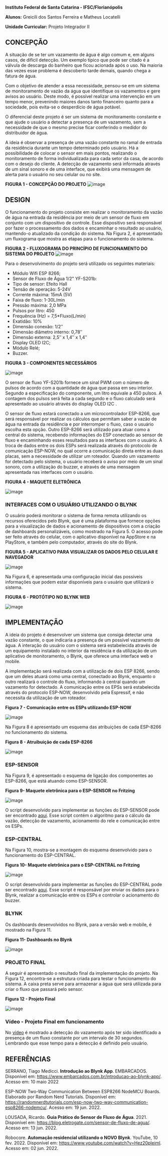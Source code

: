 **Instituto Federal de Santa Catarina - IFSC/Florianópolis**

**Alunos:** Greicili dos Santos Ferreira e Matheus Locatelli

**Unidade Curricular:** Projeto Integrador II

## **CONCEPÇÃO**
A situação de se ter um vazamento de água é algo comum e, em alguns casos, de difícil
detecção. Um exemplo típico que pode ser citado é a válvula de descarga do banheiro que
ficou acionada após o uso. Na maioria das vezes esse problema é descoberto tarde demais,
quando chega a fatura de água.

Com o objetivo de atender a essa necessidade, pensou-se em um sistema de monitoramento
de vazão da água que identifique os vazamentos e gere avisos ao usuário. Deste modo, é
possível realizar uma intervenção em um tempo menor, prevenindo maiores danos tanto
financeiro quanto para a sociedade, pois evita-se o desperdício de água potável.

O diferencial deste projeto é ser um sistema de monitoramento constante e que ajude o
usuário a detectar a presença de um vazamento, sem a necessidade de que o mesmo precise
ficar conferindo o medidor do distribuidor de água.

A ideia é observar a presença de uma vazão constante no ramal de entrada da residência
durante um tempo determinado pelo usuário. Há a possibilidade de colocar o sensor em mais
pontos, realizando o monitoramento de forma individualizada para cada setor da casa, de
acordo com o desejo do cliente. A detecção de vazamento será informada através de um sinal
sonoro e de uma interface, que exibirá uma mensagem de alerta para o usuário no seu celular ou no site.


**FIGURA 1 - CONCEPÇÃO DO PROJETO**
![image](https://github.com/Greicili/PI2-Deteccao_vazamento/assets/81031562/b624517c-89d1-40b9-bcfe-cd24b6570c51)


## **DESIGN**
O funcionamento do projeto consiste em realizar o monitoramento da vazão de água na
entrada da residência por meio de um sensor de fluxo em conjunto com um dispositivo de
controle. Esse dispositivo será responsável por fazer o processamento dos dados e
encaminhar o resultado ao usuário, mantendo-o atualizado da condição do sistema. Na Figura
2, é apresentado um fluxograma que mostra as etapas para o funcionamento do sistema.

**FIGURA 2 - FLUXOGRAMA DO PRINCÍPIO DE FUNCIONAMENTO DO SISTEMA DO PROJETO**
![image](https://github.com/Greicili/PI2-Deteccao_vazamento/assets/81031562/3335e96e-5513-4ed9-986f-73d3f027b40e)

Para o desenvolvimento do projeto será utilizado os seguintes materiais:
* Módulo Wifi ESP 8266;
* Sensor de Fluxo de Água 1/2" YF-S201b:
 * Tipo de sensor: Efeito Hall
 * Tensão de operação: 5-24V
 * Corrente máxima: 15mA (5V)
 * Faixa de fluxo: 1-30L/min
 * Pressão máxima: 2,0 MPa
 * Pulsos por litro: 450
 * Frequência (Hz) = 7,5*Fluxo(L/min)
 * Exatidão: 10%
 * Dimensão conexão: 1/2ʺ
 * Dimensão diâmetro interno: 0,78ʺ
 * Dimensão externa: 2,5ʺ x 1,4ʺ x 1,4ʺ
* Display OLED I2C;
* Módulo Relé;
* Buzzer.

 
**FIGURA 3 - COMPONENTES NECESSÁRIOS**

![image](https://github.com/Greicili/PI2-Deteccao_vazamento/assets/81031562/d0d556ce-439e-4c2e-9e86-01b5f263512e)

O sensor de fluxo YF-S201b fornece um sinal PWM com o número de pulsos de acordo com a
quantidade de água que passa em seu interior. Segundo a especificação do componente, um
litro equivale a 450 pulsos. A contagem dos pulsos será feita a cada segundo e o fluxo
calculado será apresentado ao usuário através do display OLED I2C .

O sensor de fluxo estará conectado a um microcontrolador ESP-8266, que será responsável
por realizar os cálculos que permitam saber a vazão de água na entrada da residência e por
interromper o fluxo, caso o usuário escolha esta opção. Outro ESP-8266 será utilizado para
atuar como a central do sistema, recebendo informações do ESP conectado ao sensor de fluxo
e encaminhando esses resultados para as interfaces com o usuário. A troca de dados entre os
dois ESPs será realizada através do protocolo de comunicação ESP-NOW, no qual ocorre a
comunicação direta entre as duas placas, sem a necessidade de utilizar um roteador. 
Quando um vazamento for detectado pelo sistema, o usuário receberá o aviso por meio de um
sinal sonoro, com a utilização do buzzer, e através de uma mensagem apresentada nas
interfaces com o usuário.

**FIGURA 4 - MAQUETE ELETRÔNICA**

![image](https://github.com/Greicili/PI2-Deteccao_vazamento/assets/81031562/62f21d8c-9526-4456-84ae-2e5e1fdd573d)


### **INTERFACES COM O USUÁRIO UTILIZANDO O BLYNK**
O usuário poderá monitorar o sistema de forma remota utilizando os recursos oferecidos pelo
Blynk, que é uma plataforma que fornece opções para a visualização de dados e acionamento
de dispositivos com a criação de dashboards personalizáveis, como mostrado na Figura 5. O
acesso pode ser feito através do celular, com o aplicativo disponível na AppStore e na PlayStore,
e também pelo computador, através do site do Blynk.

**FIGURA 5 - APLICATIVO PARA VISUALIZAR OS DADOS PELO CELULAR E NAVEGADOR**

![image](https://github.com/Greicili/PI2-Deteccao_vazamento/assets/81031562/4b0fcc6f-e0c1-449b-94f2-09c1b4ac5ccf)

Na Figura 6, é apresentada uma configuração inicial das possíveis informações que podem
estar disponíveis para o usuário que utilizará o sistema.

**FIGURA 6 - PROTÓTIPO NO BLYNK WEB**

![image](https://github.com/Greicili/PI2-Deteccao_vazamento/assets/81031562/63a77dfe-dd00-4186-a4d4-b1c456d9df18)


## **IMPLEMENTAÇÃO**
A ideia do projeto é desenvolver um sistema que consiga detectar uma vazão constante, o que
indicaria a presença de um possível vazamento de água. A interação do usuário com o sistema
será estabelecida através de um equipamento instalado no interior da residência e da
utilização de um aplicativo de monitoramento, o Blynk, que oferece uma interface web e
mobile.

A implementação será realizada com a utilização de dois ESP 8266, sendo que um deles
atuará como uma central, conectado ao Blynk, enquanto o outro realizará o controle do fluxo,
informando à central quando um vazamento for detectado. A comunicação entre os EPSs será
estabelecida através do protocolo ESP-NOW, desenvolvido pela Espressif, e não necessita da
utilização de um roteador.

**Figura 7 - Comunicação entre os ESPs utilizando ESP-NOW**

![image](https://github.com/Greicili/PI2-Deteccao_vazamento/assets/81031562/7fc59aa0-b9fb-498f-a95f-3c0007b9a11c)

Na Figura 8 é apresentado um esquema das atribuições de cada ESP-8266 no
funcionamento do sistema.

**Figura 8 - Atruibuição de cada ESP-8266**

![image](https://github.com/Greicili/PI2-Deteccao_vazamento/assets/81031562/1c007764-f877-49b2-881f-17bbec6d1fe2)


### **ESP-SENSOR**
Na Figura 9, é apresentado o esquema de ligação dos componentes ao ESP-8266, que está
atuando como ESP-SENSOR.

**Figura 9- Maquete eletrônica para o ESP-SENSOR no Fritzing**

![image](https://github.com/Greicili/PI2-Deteccao_vazamento/assets/81031562/6dd95f9f-1756-4782-848d-df7ee7915e2d)

O script desenvolvido para implementar as funções do ESP-SENSOR pode ser encontrado
[aqui](https://github.com/Greicili/PI2-Deteccao_vazamento/blob/main/ESP-SENSOR). Esse script contém o algoritmo para o cálculo da vazão, detecção de vazamento,
acionamento do rele e comunicação entre os ESPs.

### **ESP-CENTRAL**
Na Figura 10, mostra-se a montagem do esquema desenvolvido para o funcionamento do ESP-CENTRAL.

**Figura 10- Maquete eletrônica para o ESP-CENTRAL no Fritzing**

![image](https://github.com/Greicili/PI2-Deteccao_vazamento/assets/81031562/ad308250-5c05-4244-acea-ad1cce406983)

O script desenvolvido para implementar as funções do ESP-CENTRAL pode ser encontrado
[aqui](https://github.com/Greicili/PI2-Deteccao_vazamento/blob/main/ESP-Central). Esse script é responsável por enviar os dados para o Blynk, realizar a comunicação entre
os ESPs e controlar o acionamento do buzzer.


### **BLYNK**
Os dashboards desenvolvidos no Blynk, para a versão web e mobile, é mostrado na Figura 11.

**Figura 11- Dashboards no Blynk**

![image](https://github.com/Greicili/PI2-Deteccao_vazamento/assets/81031562/f0c30ddc-ec04-4ab8-9ac9-9ed52db3a5b4)

### **PROJETO FINAL**
A seguir é apresentado o resultado final da implementação do projeto. Na Figura 12,
encontra-se a estrutura criada para testar o funcionamento do sistema. A caixa preta serve
para armazenar a água que será utilizada para criar o fluxo que passará pelo sensor.

**Figura 12 - Projeto Final**

![image](https://github.com/Greicili/PI2-Deteccao_vazamento/assets/81031562/0dbf6f8f-31ca-4bee-8fbc-d5ef948176ca)

### **Vídeo - Projeto Final em funcionamento**
No [vídeo](https://github.com/Greicili/PI2-Deteccao_vazamento/blob/main/Video_Projeto_final_PI2.mp4) é mostrado a detecção do vazamento após ter sido identificado a presença de um
fluxo constante por um intervalo de 30 segundos. Lembrando que esse tempo para a detecção é definido pelo usuário.





## **REFERÊNCIAS**
SERRANO, Tiago Medicci. **Introdução ao Blynk App**. EMBARCADOS. Disponível em:
https://www.embarcados.com.br/introducao-ao-blynk-app/. Acesso em: 10 maio 2022

ESP-NOW Two-Way Communication Between ESP8266 NodeMCU Boards. Elaborado por
Random Nerd Tutorials. Disponível em: https://randomnerdtutorials.com/esp-now-two-way-communication-esp8266-nodemcu/. Acesso em: 19 jun. 2022.

LOUSADA, Ricardo. **Guia Prático do Sensor de Fluxo de Água**. 2021. Disponível em:
https://blog.eletrogate.com/sensor-de-fluxo-de-agua/. Acesso em: 13 jun. 2022.

Robocore. **Automação residencial utilizando o NOVO Blynk**. YouTube, 10 fev. 2022.
Disponível em: https://www.youtube.com/watch?v=Hez20pleimI. Acesso em: 02 jun. 2022.
